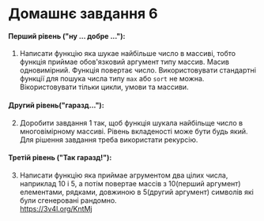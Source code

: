 # Домашнє завдання 6

#### Перший рівень ("ну ... добре ..."):
1. Написати функцію яка шукае найбільше число в массиві, тобто функція приймае обов'язковий аргумент типу массив. Масив одновимірний. Функція повертає число. Використовувати стандартні функції для пошука числа типу ```max``` або ```sort``` не можна. Вікористовувати тільки цикли, умови та массиви.

#### Другий рівень("гаразд..."):
2. Доробити завдання 1 так, щоб функція шукала найбільще число в многовімірному массиві. Рівень вкладеності може бути будь який. Для рішення завдання треба використати рекурсію. 

#### Третій рівень ("Так гаразд!"):
3. Написати функцію яка приймае агрументом два цілих числа, наприклад 10 і 5, а потім повертае массів з 10(перший аргумент) елементами, рядками, довжиною в 5(другий аргумент) символів які були сгенеровані рандомно.  
https://3v4l.org/KntMj
